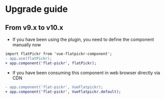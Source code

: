 # Upgrade guide

## From v9.x to v10.x

* If you have been using the plugin, you need to define the component manually now

```diff
import flatPickr from 'vue-flatpickr-component';
- app.use(flatPickr);
+ app.component('flat-pickr', flatPickr);
```

* If you have been consuming this component in web browser directly via CDN

```diff
- app.component('flat-pickr', VueFlatpickr);
+ app.component('flat-pickr', VueFlatpickr.default);
```
